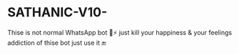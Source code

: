 # SATHANIC-V10-
Thise is not normal WhatsApp bot 🤞⚡ just kill your happiness &amp; your feelings addiction of thise bot just use it 🔚
